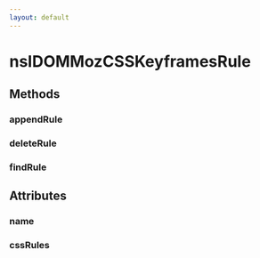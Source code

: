 ```yaml
---
layout: default
---
```


# nsIDOMMozCSSKeyframesRule #

## Methods ##

### appendRule ###

### deleteRule ###

### findRule ###

## Attributes ##

### name ###

### cssRules ###

